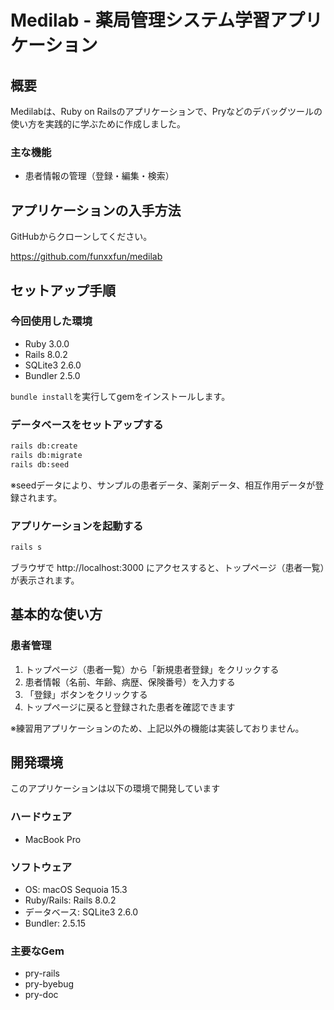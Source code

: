 # Medilab - 薬局管理システム学習アプリケーション

## 概要

Medilabは、Ruby on Railsのアプリケーションで、Pryなどのデバッグツールの使い方を実践的に学ぶために作成しました。

### 主な機能

- 患者情報の管理（登録・編集・検索）


## アプリケーションの入手方法

GitHubからクローンしてください。

https://github.com/funxxfun/medilab


## セットアップ手順

### 今回使用した環境

- Ruby 3.0.0
- Rails 8.0.2
- SQLite3 2.6.0
- Bundler 2.5.0

`bundle install`を実行してgemをインストールします。

### データベースをセットアップする

```bash
rails db:create
rails db:migrate
rails db:seed
```

※seedデータにより、サンプルの患者データ、薬剤データ、相互作用データが登録されます。

### アプリケーションを起動する

```bash
rails s
```

ブラウザで http://localhost:3000 にアクセスすると、トップページ（患者一覧）が表示されます。

## 基本的な使い方

### 患者管理

1. トップページ（患者一覧）から「新規患者登録」をクリックする
2. 患者情報（名前、年齢、病歴、保険番号）を入力する
3. 「登録」ボタンをクリックする
4. トップページに戻ると登録された患者を確認できます

※練習用アプリケーションのため、上記以外の機能は実装しておりません。


## 開発環境

このアプリケーションは以下の環境で開発しています

### ハードウェア
- MacBook Pro


### ソフトウェア
- OS: macOS Sequoia 15.3
- Ruby/Rails: Rails 8.0.2
- データベース: SQLite3 2.6.0
- Bundler: 2.5.15

### 主要なGem
- pry-rails
- pry-byebug
- pry-doc
